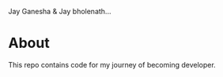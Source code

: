Jay Ganesha & Jay bholenath...

# About
This repo contains code for my journey of becoming developer.
